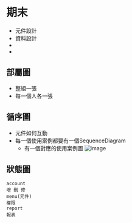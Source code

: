 # 期末
- 元件設計
- 資料設計
-
-
## 部屬圖
- 整組一張
- 每一個人各一張

## 循序圖
- 元件如何互動
- 每一個使用案例都要有一個SequenceDiagram
  - 有一個對應的使用案例圖
![image](https://user-images.githubusercontent.com/71476327/207221459-e7d1a93e-1a31-42c8-a10d-0ae0e19ed696.png)


## 狀態圖



```
account
增 刪 修
menu(元件)
權限
report
報表
```
